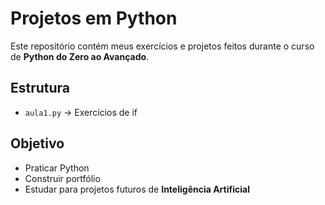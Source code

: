# Projetos em Python

Este repositório contém meus exercícios e projetos feitos durante o curso de **Python do Zero ao Avançado**.

## Estrutura
- `aula1.py` → Exercícios de if


## Objetivo
- Praticar Python
- Construir portfólio
- Estudar para projetos futuros de **Inteligência Artificial**